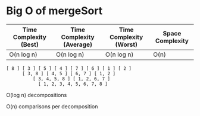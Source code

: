 # Big O of mergeSort

| Time Complexity (Best) | Time Complexity (Average) | Time Complexity (Worst) | Space Complexity |
| ---------------------- | ------------------------- | ----------------------- | ---------------- |
| O(n log n)             | O(n log n)                | O(n log n)              | O(n)             |

```
[ 8 ] [ 3 ] [ 5 ] [ 4 ] [ 7 ] [ 6 ] [ 1 ] [ 2 ]
      [ 3, 8 ] [ 4, 5 ] [ 6, 7 ] [ 1, 2 ]
          [ 3, 4, 5, 8 ] [ 1, 2, 6, 7 ]
            [ 1, 2, 3, 4, 5, 6, 7, 8 ]
```

O(log n) decompositions

O(n) comparisons per decomposition
